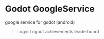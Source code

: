 
# Godot GoogleService

google service for godot (android)

> Login
> Logout
> achievements
> leaderboard
